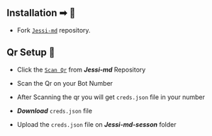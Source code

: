 ## Installation ➡ 📖

- Fork [`Jessi-md`](https://github.com/whiteshadowofficial/Jessi-md/fork) repository.



## Qr Setup 📲

- Click the [`Scan Qr`](https://replit.com/@kaweeshac14/Jessi-Multi-qr-1?v=1) from ***Jessi-md*** Repository

- Scan the Qr on your Bot Number

- After Scanning the qr you will get `creds.json` file in your number

- ***Download*** `creds.json` file

- Upload the `creds.json` file on ***Jessi-md-sesson*** folder
